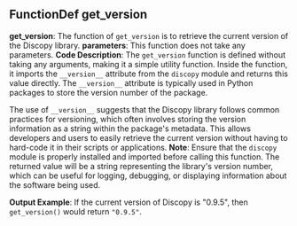 ## FunctionDef get_version
**get_version**: The function of `get_version` is to retrieve the current version of the Discopy library.
**parameters**: This function does not take any parameters.
**Code Description**: 
The `get_version` function is defined without taking any arguments, making it a simple utility function. Inside the function, it imports the `__version__` attribute from the `discopy` module and returns this value directly. The `__version__` attribute is typically used in Python packages to store the version number of the package.

The use of `__version__` suggests that the Discopy library follows common practices for versioning, which often involves storing the version information as a string within the package's metadata. This allows developers and users to easily retrieve the current version without having to hard-code it in their scripts or applications.
**Note**: Ensure that the `discopy` module is properly installed and imported before calling this function. The returned value will be a string representing the library's version number, which can be useful for logging, debugging, or displaying information about the software being used.

**Output Example**: If the current version of Discopy is "0.9.5", then `get_version()` would return `"0.9.5"`.
